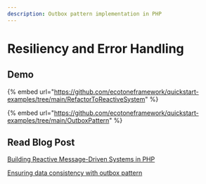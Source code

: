 ```yaml
---
description: Outbox pattern implementation in PHP
---
```


# Resiliency and Error Handling

## Demo

{% embed url="https://github.com/ecotoneframework/quickstart-examples/tree/main/RefactorToReactiveSystem" %}

{% embed url="https://github.com/ecotoneframework/quickstart-examples/tree/main/OutboxPattern" %}

## Read Blog Post

[Building Reactive Message-Driven Systems in PHP](../modelling/event-sourcing/installation-and-first-steps.md)

[Ensuring data consistency with outbox pattern](https://blog.ecotone.tech/implementing-outbox-pattern-in-php-symfony-laravel-ecotone/)
